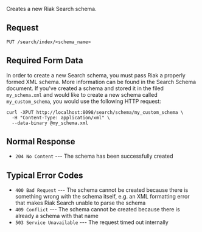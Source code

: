 

Creates a new Riak Search schema.


<!-- @section -->

## Request

```
PUT /search/index/<schema_name>
```


<!-- @section -->

## Required Form Data

In order to create a new Search schema, you must pass Riak a properly
formed XML schema. More information can be found in the Search
Schema document. If you've created a schema and stored it in the filed
`my_schema.xml` and would like to create a new schema called
`my_custom_schema`, you would use the following HTTP request:

```curl
curl -XPUT http://localhost:8098/search/schema/my_custom_schema \
  -H "Content-Type: application/xml" \
  --data-binary @my_schema.xml
```


<!-- @section -->

## Normal Response

* `204 No Content` --- The schema has been successfully created


<!-- @section -->

## Typical Error Codes

* `400 Bad Request` --- The schema cannot be created because there is
    something wrong with the schema itself, e.g. an XML formatting error
    that makes Riak Search unable to parse the schema
* `409 Conflict` --- The schema cannot be created because there is
    already a schema with that name
* `503 Service Unavailable` --- The request timed out internally
